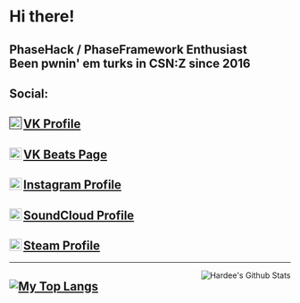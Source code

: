 # Hi there!
PhaseHack / PhaseFramework Enthusiast <br>
Been pwnin' em turks in CSN:Z since 2016 
------------------------------------------------------------------------
## Social:
[<img align="left" alt="VK Profile" width="22px" src="https://simpleicons.org/icons/vk.svg" />]() [VK Profile](https://vk.com/hvrdee)
------------------------------------
[<img align="left" alt="VK Beats Page" width="22px" src="https://simpleicons.org/icons/vk.svg" />](https://vk.com/hardee_beats) [VK Beats Page](https://vk.com/hardee_beats)
------------------------------------
[<img align="left" alt="Instagram Profile" width="22px" src="https://simpleicons.org/icons/instagram.svg" />](https://instagram.com/h4rdee) [Instagram Profile](https://instagram.com/h4rdee)
------------------------------------
[<img align="left" alt="SoundCloud Profile" width="22px" src="https://simpleicons.org/icons/soundcloud.svg" />](https://soundcloud.com/hardee_beats) [SoundCloud Profile](https://soundcloud.com/hardee_beats)
------------------------------------
[<img align="left" alt="Steam Profile" width="22px" src="https://simpleicons.org/icons/steam.svg" />](https://steamcommunity.com/id/h4rd_play3r) [Steam Profile](https://steamcommunity.com/id/h4rd_play3r)
------------------------------------

------------------------------------------------------------------------
<img align="right" alt="Hardee's Github Stats" src="https://github-readme-stats.vercel.app/api?username=h4rdee&show_icons=true&count_private=true&hide=stars,prs,issues,contribs&hide_border=true" />

[![My Top Langs](https://github-readme-stats.vercel.app/api/top-langs/?username=h4rdee&hide_border=true)]()
------------------------------------------------------------------------

<!---
## Now i'm listening to:
[<img src="https://novatorem-inky-nine.vercel.app/api/spotify-playing?user=hogb5scuscpsua4yrtnucm9rr" alt="Hardee's Spotify Playing" width="350" />](https://open.spotify.com/user/hogb5scuscpsua4yrtnucm9rr)
-->
